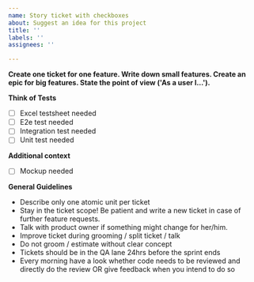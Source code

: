 ```yaml
---
name: Story ticket with checkboxes
about: Suggest an idea for this project
title: ''
labels: ''
assignees: ''

---
```


**Create one ticket for one feature. Write down small features. Create an epic for big features. State the point of view ('As a user I...').**

**Think of Tests**
- [ ] Excel testsheet needed
- [ ] E2e test needed
- [ ] Integration test needed
- [ ] Unit test needed

**Additional context**
- [ ] Mockup needed

**General Guidelines**
- Describe only one atomic unit per ticket
- Stay in the ticket scope! Be patient and write a new ticket in case of further feature requests.
- Talk with product owner if something might change for her/him.
- Improve ticket during grooming / split ticket / talk
- Do not groom / estimate without clear concept
- Tickets should be in the QA lane 24hrs before the sprint ends
- Every morning have a look whether code needs to be reviewed and directly do the review OR give feedback when you intend to do so
